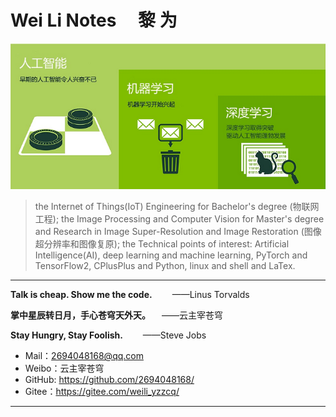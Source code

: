 # Wei Li Notes &emsp;黎 为
<p align="center">
<img src="./images/AI.png" width=""/>
</p>

> the Internet of Things(IoT) Engineering for Bachelor's degree (物联网工程); the Image Processing and Computer Vision for Master's degree and Research in Image Super-Resolution and Image Restoration (图像超分辨率和图像复原); the Technical points of interest: Artificial Intelligence(AI), deep learning and machine learning, PyTorch and TensorFlow2, CPlusPlus and Python, linux and shell and LaTex.

--------------------------------------------------------------------------------

**Talk is cheap. Show me the code.**
&emsp;&emsp;——Linus Torvalds

**掌中星辰转日月，手心苍穹天外天。**
&emsp;——云主宰苍穹

**Stay Hungry, Stay Foolish.**
&emsp;&emsp;——Steve Jobs

- Mail：2694048168@qq.com
- Weibo：云主宰苍穹
- GitHub: https://github.com/2694048168/
- Gitee：https://gitee.com/weili_yzzcq/

--------------------------------------------------------------------------------
